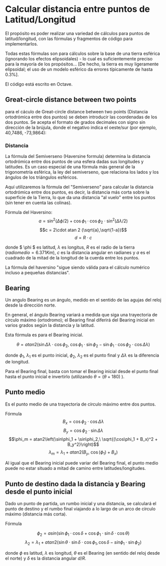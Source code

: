 # Calcular distancia entre puntos de Latitud/Longitud

El propósito es poder realizar una variedad de cálculos para puntos de latitud/longitud, con las fórmulas y fragmentos de código para implementarlos.

Todas estas fórmulas son para cálculos sobre la base de una tierra esférica (ignorando los efectos elipsoidales) - lo cual es suficientemente preciso para la mayoría de los propósitos... [De hecho, la tierra es muy ligeramente elipsoidal; el uso de un modelo esférico da errores típicamente de hasta 0.3%].

El código está escrito en Octave.



## Great-circle distance between two points
para el cáculo de Great-circle distance between two points (Distancia ortodrómica entre dos puntos) se deben introducir las coordenadas de los dos puntos.
Se acepta el formato de grados decimales con signo sin dirección de la brújula, donde el negativo indica el oeste/sur (por ejemplo, 40,7486, -73,9864):

### Distancia

La fórmula del Semiverseno (Haversine formula) determina la distancia ortodrómica entre dos puntos de una esfera dadas sus longitudes y latitudes. Es un caso especial de una fórmula más general de la trigonometría esférica, la ley del semiverseno, que relaciona los lados y los ángulos de los triángulos esféricos.


Aquí utilizaremos la fórmula del "Semiverseno" para calcular la distancia ortodrómica entre dos puntos, es decir, la distancia más corta sobre la superficie de la Tierra, lo que da una distancia "al vuelo" entre los puntos (sin tener en cuenta las colinas).

Fórmula del Haversino:
$$a = \sin^{2}(\Delta \phi/2) + \cos \phi_{1}\cdot \cos\phi_{2}\cdot\sin^2(\Delta\lambda/2)$$
$$c = 2\cdot atan 2 (\sqrt{a},\sqrt{1-a})$$
$$ d = R\cdot c$$

donde $ \phi $ es latitud, $\lambda$ es longitus, $R$ es el radio de la tierra ($radio medio = 6.371 Km$), $c$ es la distancia angular en radianes y $a$ es el cuadrado de la mitad de la longitud de la cuerda entre los puntos.

La fórmula del haversino "sigue siendo válida para el cálculo numérico incluso a pequeñas distancias".



## Bearing

Un angulo Bearing es un ángulo, medido en el sentido de las agujas del reloj desde la dirección norte.

En general, el ángulo Bearing variará a medida que siga una trayectoria de círculo máximo (ortodromo); el Bearing final diferirá del Bearing inicial en varios grados según la distancia y la latitud.

Esta fórmula es para el Bearing inicial.

$$ \theta = atan2(\sin\Delta\lambda\cdot\cos\phi_2,\ \cos\phi_1 \cdot \sin\phi_2 - \sin\phi_1 \cdot \cos\phi_2 \cdot \cos\Delta\lambda) $$

donde $\phi_1$, $\lambda_1$ es el punto inicial, $\phi_2$, $\lambda_2$ es el punto final y $\Delta\lambda$ es la diferencia de longitud.

Para el Bearing final, basta con tomar el Bearing inicial desde el punto final hasta el punto inicial e invertirlo (utilizando $\theta = (\theta+180)$ ).


## Punto medio

Es el punto medio de una trayectoria de círculo máximo entre dos puntos.

Fórmula
$$B_x = \cos\phi_2 \cdot \cos\Delta\lambda$$
$$B_y = \cos\phi_2 \cdot \sin\Delta\lambda$$
$$\phi_m = atan2\left(\sin\phi_1 + \sin\phi_2,\ \sqrt{(\cos\phi_1 + B_x)^2 + B_y^2}\right)$$
$$\lambda_m = \lambda_1 + atan2(B_y,\ \cos(\phi_1) + B_x )$$

Al igual que el Bearing inicial puede variar del Bearing final, el punto medio puede no estar situado a mitad de camino entre latitudes/longitudes.

## Punto de destino dada la distancia y Bearing desde el punto inicial

Dado un punto de partida, un rumbo inicial y una distancia, se calculará el punto de destino y el rumbo final viajando a lo largo de un arco de círculo máximo (distancia más corta).


Fórmula

$$\phi_2 = asin(\sin\phi_1\cdot \cos\delta + \cos\phi_1\cdot\sin\delta\cdot\cos\theta)$$
$$\lambda_2 = \lambda_1 + atan2(\sin\theta\cdot\sin\delta\cdot\cos\phi_1, \cos\delta - sin\phi_1\cdot\sin\phi_2 )$$

donde $\phi$ es latitud, $\lambda$ es longitud, $\theta$ es el Bearing (en sentido del reloj desde el norte) y  $\delta$ es la distancia angular $d/R$.